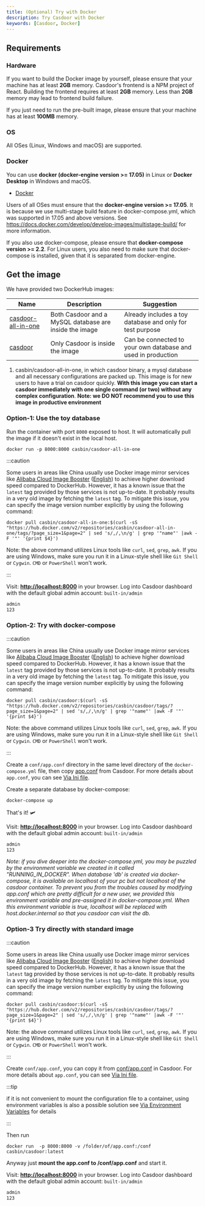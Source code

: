 ```yaml
---
title: (Optional) Try with Docker
description: Try Casdoor with Docker
keywords: [Casdoor, Docker]
---
```


## Requirements

### Hardware

If you want to build the Docker image by yourself, please ensure that your machine has at least **2GB** memory. Casdoor's frontend is a NPM project of React. Building the frontend requires at least **2GB** memory. Less than **2GB** memory may lead to frontend build failure.

If you just need to run the pre-built image,  please ensure that your machine has at least **100MB** memory.

### OS

All OSes (Linux, Windows and macOS) are supported.

### Docker

You can use **docker (docker-engine version >= 17.05)** in Linux or **Docker Desktop** in Windows and macOS.

* [Docker](https://docs.docker.com/get-docker/)

Users of all OSes must ensure that the **docker-engine version >= 17.05**. It is because we use multi-stage build feature in docker-compose.yml, which was supported in 17.05 and above versions. See <https://docs.docker.com/develop/develop-images/multistage-build/> for more information.

If you also use docker-compose, please ensure that **docker-compose version >= 2.2**. For Linux users, you also need to make sure that docker-compose is installed, given that it is separated from docker-engine.

## Get the image

We have provided two DockerHub images:

Name | Description | Suggestion
----|------|----
[casdoor-all-in-one](https://hub.docker.com/r/casbin/casdoor-all-in-one) | Both Casdoor and a MySQL database are inside the image | Already includes a toy database and only for test purpose
[casdoor](https://hub.docker.com/r/casbin/casdoor) | Only Casdoor is inside the image | Can be connected to your own database and used in production


1. casbin/casdoor-all-in-one, in which casdoor binary, a mysql database and all necessary configurations are packed up. This image is for new users to have a trial on casdoor quickly. **With this image you can start a casdoor immediately with one single command (or two) without any complex configuration**. **Note: we DO NOT recommend you to use this image in productive environment**

### **Option-1**: Use the toy database

Run the container with port `8000` exposed to host. It will automatically pull the image if it doesn't exist in the local host.

```shell
docker run -p 8000:8000 casbin/casdoor-all-in-one
```

:::caution

Some users in areas like China usually use Docker image mirror services like [Alibaba Cloud Image Booster](https://help.aliyun.com/document_detail/60750.html) ([English](https://www.alibabacloud.com/help/en/container-registry/latest/accelerate-the-download-of-docker-official-images)) to achieve higher download speed compared to DockerHub. However, it has a known issue that the `latest` tag provided by those services is not up-to-date. It probably results in a very old image by fetching the `latest` tag. To mitigate this issue, you can specify the image version number explicitly by using the following command:

```shell
docker pull casbin/casdoor-all-in-one:$(curl -sS "https://hub.docker.com/v2/repositories/casbin/casdoor-all-in-one/tags/?page_size=1&page=2" | sed 's/,/,\n/g' | grep '"name"' |awk -F '"' '{print $4}')
```

Note: the above command utilizes Linux tools like `curl`, `sed`, `grep`, `awk`. If you are using Windows, make sure you run it in a Linux-style shell like `Git Shell` or `Cygwin`. `CMD` or `PowerShell` won't work.

:::

Visit: [**http://localhost:8000**](http://localhost:8000) in your browser. Log into Casdoor dashboard with the default global admin account: `built-in/admin`

```bash
admin
123
```

### **Option-2**: Try with docker-compose

:::caution

Some users in areas like China usually use Docker image mirror services like [Alibaba Cloud Image Booster](https://help.aliyun.com/document_detail/60750.html) ([English](https://www.alibabacloud.com/help/en/container-registry/latest/accelerate-the-download-of-docker-official-images)) to achieve higher download speed compared to DockerHub. However, it has a known issue that the `latest` tag provided by those services is not up-to-date. It probably results in a very old image by fetching the `latest` tag. To mitigate this issue, you can specify the image version number explicitly by using the following command:

```shell
docker pull casbin/casdoor:$(curl -sS "https://hub.docker.com/v2/repositories/casbin/casdoor/tags/?page_size=1&page=2" | sed 's/,/,\n/g' | grep '"name"' |awk -F '"' '{print $4}')
```

Note: the above command utilizes Linux tools like `curl`, `sed`, `grep`, `awk`. If you are using Windows, make sure you run it in a Linux-style shell like `Git Shell` or `Cygwin`. `CMD` or `PowerShell` won't work.

:::

Create a `conf/app.conf` directory in the same level directory of the `docker-compose.yml` file, then copy [app.conf](https://github.com/casdoor/casdoor/blob/master/conf/app.conf) from Casdoor. For more details about `app.conf`, you can see [Via Ini file](/docs/basic/server-installation#via-ini-file).


Create a separate database by docker-compose:

```bash
docker-compose up
```

That's it! :small_airplane:

Visit: [**http://localhost:8000**](http://localhost:8000) in your browser. Log into Casdoor dashboard with the default global admin account: `built-in/admin`

```bash
admin
123
```

*Note: if you dive deeper into the docker-compose.yml, you may be puzzled by the environment variable we created in it called "RUNNING_IN_DOCKER". When database 'db' is created via docker-compose, it is available on localhost of your pc but not localhost of the casdoor container. To prevent you from the troubles caused by modifying app.conf which are pretty difficult for a new user, we provided this environment variable and pre-assigned it in  docker-compose.yml. When this environment variable is true, localhost will be replaced with host.docker.internal so that you casdoor can visit the db.*

### **Option-3** Try directly with standard image

:::caution

Some users in areas like China usually use Docker image mirror services like [Alibaba Cloud Image Booster](https://help.aliyun.com/document_detail/60750.html) ([English](https://www.alibabacloud.com/help/en/container-registry/latest/accelerate-the-download-of-docker-official-images)) to achieve higher download speed compared to DockerHub. However, it has a known issue that the `latest` tag provided by those services is not up-to-date. It probably results in a very old image by fetching the `latest` tag. To mitigate this issue, you can specify the image version number explicitly by using the following command:

```shell
docker pull casbin/casdoor:$(curl -sS "https://hub.docker.com/v2/repositories/casbin/casdoor/tags/?page_size=1&page=2" | sed 's/,/,\n/g' | grep '"name"' |awk -F '"' '{print $4}')
```

Note: the above command utilizes Linux tools like `curl`, `sed`, `grep`, `awk`. If you are using Windows, make sure you run it in a Linux-style shell like `Git Shell` or `Cygwin`. `CMD` or `PowerShell` won't work.

:::

Create `conf/app.conf`, you can copy it from [conf/app.conf](https://github.com/casdoor/casdoor/blob/master/conf/app.conf) in Casdoor. For more details about `app.conf`, you can see [Via Ini file](/docs/basic/server-installation#via-ini-file).

:::tip

if it is not convenient to mount the configuration file to a container, using environment variables is also a possible solution see [Via Environment Variables](/docs/basic/server-installation#via-environment-variables) for details

:::

Then run 

```
docker run  -p 8000:8000 -v /folder/of/app.conf:/conf casbin/casdoor:latest
```

Anyway just **mount the app.conf to /conf/app.conf** and start it.

Visit: [**http://localhost:8000**](http://localhost:8000) in your browser. Log into Casdoor dashboard with the default global admin account: `built-in/admin`

```bash
admin
123
```
